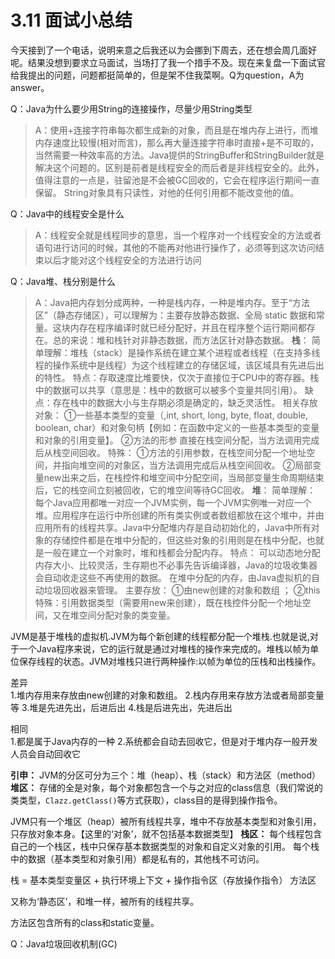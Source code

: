 # 3.11 面试小总结


今天接到了一个电话，说明来意之后我还以为会挪到下周去，还在想会周几面好呢。结果没想到要求立马面试，当场打了我一个措手不及。现在来复盘一下面试官给我提出的问题，问题都挺简单的，但是架不住我菜啊。Q为question，A为answer。

Q：Java为什么要少用String的连接操作，尽量少用String类型
> A：使用+连接字符串每次都生成新的对象，而且是在堆内存上进行，而堆内存速度比较慢(相对而言)，那么再大量连接字符串时直接+是不可取的，当然需要一种效率高的方法。Java提供的StringBuffer和StringBuilder就是解决这个问题的。区别是前者是线程安全的而后者是非线程安全的。此外，值得注意的一点是，驻留池是不会被GC回收的，它会在程序运行期间一直保留。
> String对象具有只读性，对他的任何引用都不能改变他的值。

Q：Java中的线程安全是什么
> A：线程安全就是线程同步的意思，当一个程序对一个线程安全的方法或者语句进行访问的时候，其他的不能再对他进行操作了，必须等到这次访问结束以后才能对这个线程安全的方法进行访问

Q：Java堆、栈分别是什么
> A：Java把内存划分成两种，一种是栈内存，一种是堆内存。至于“方法区”（静态存储区），可以理解为：主要存放静态数据、全局 static 数据和常量。这块内存在程序编译时就已经分配好，并且在程序整个运行期间都存在。总的来说：堆和栈针对非静态数据，而方法区针对静态数据。
> **栈**：
> 简单理解：堆栈（stack）是操作系统在建立某个进程或者线程（在支持多线程的操作系统中是线程）为这个线程建立的存储区域，该区域具有先进后出的特性。
> 特点：存取速度比堆要快，仅次于直接位于CPU中的寄存器。栈中的数据可以共享（意思是：栈中的数据可以被多个变量共同引用）。
> 缺点：存在栈中的数据大小与生存期必须是确定的，缺乏灵活性。
> 相关存放对象：
> ①一些基本类型的变量（,int, short, long, byte, float, double, boolean, char）和对象句柄【例如：在函数中定义的一些基本类型的变量和对象的引用变量】。
> ②方法的形参 直接在栈空间分配，当方法调用完成后从栈空间回收。
> 特殊：
> ①方法的引用参数，在栈空间分配一个地址空间，并指向堆空间的对象区，当方法调用完成后从栈空间回收。
> ②局部变量new出来之后，在栈控件和堆空间中分配空间，当局部变量生命周期结束后，它的栈空间立刻被回收，它的堆空间等待GC回收。
> **堆**：
> 简单理解：
> 每个Java应用都唯一对应一个JVM实例，每一个JVM实例唯一对应一个堆。应用程序在运行中所创建的所有类实例或者数组都放在这个堆中，并由应用所有的线程共享。Java中分配堆内存是自动初始化的，Java中所有对象的存储控件都是在堆中分配的，但这些对象的引用则是在栈中分配，也就是一般在建立一个对象时，堆和栈都会分配内存。
> 特点：
> 可以动态地分配内存大小、比较灵活，生存期也不必事先告诉编译器，Java的垃圾收集器会自动收走这些不再使用的数据。
> 在堆中分配的内存，由Java虚拟机的自动垃圾回收器来管理。
> 主要存放：
> ①由new创建的对象和数组 ；
> ②this特殊：引用数据类型（需要用new来创建），既在栈控件分配一个地址空间，又在堆空间分配对象的类变量。

JVM是基于堆栈的虚拟机.JVM为每个新创建的线程都分配一个堆栈.也就是说,对于一个Java程序来说，它的运行就是通过对堆栈的操作来完成的。堆栈以帧为单位保存线程的状态。JVM对堆栈只进行两种操作:以帧为单位的压栈和出栈操作。

差异  
1.堆内存用来存放由new创建的对象和数组。
2.栈内存用来存放方法或者局部变量等
3.堆是先进先出，后进后出
4.栈是后进先出，先进后出

相同  
1.都是属于Java内存的一种
2.系统都会自动去回收它，但是对于堆内存一般开发人员会自动回收它

**引申：**
JVM的分区可分为三个：堆（heap）、栈（stack）和方法区（method）  
**堆区：**
存储的全是对象，每个对象都包含一个与之对应的class信息（我们常说的类类型，`Clazz.getClass()`等方式获取），class目的是得到操作指令。

JVM只有一个堆区（heap）被所有线程共享，堆中不存放基本类型和对象引用，只存放对象本身。【这里的‘对象’，就不包括基本数据类型】
**栈区：**
每个线程包含自己的一个栈区，栈中只保存基本数据类型的对象和自定义对象的引用。
每个栈中的数据（基本类型和对象引用）都是私有的，其他栈不可访问。

栈 = 基本类型变量区 + 执行环境上下文 + 操作指令区（存放操作指令）
方法区

又称为‘静态区’，和堆一样，被所有的线程共享。

方法区包含所有的class和static变量。


Q：Java垃圾回收机制(GC)
